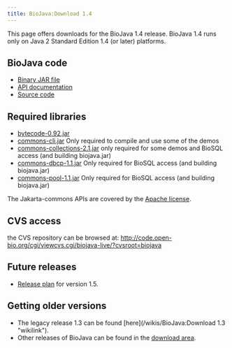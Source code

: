 ```yaml
---
title: BioJava:Download 1.4
---
```


This page offers downloads for the BioJava 1.4 release. BioJava 1.4 runs
only on Java 2 Standard Edition 1.4 (or later) platforms.

BioJava code
------------

-   [Binary JAR
    file](http://www.biojava.org/download/binaries/biojava-1.4.jar)
-   [API
    documentation](http://www.biojava.org/download/docs/biojava-docs-1.4.tar.gz)
-   [Source
    code](http://www.biojava.org/download/source/biojava-1.4.tar.gz)

Required libraries
------------------

-   [bytecode-0.92.jar](http://www.biojava.org/download/binaries/bytecode-0.92.jar)
-   [commons-cli.jar](http://www.biojava.org/download/binaries/commons-cli.jar)
    Only required to compile and use some of the demos
-   [commons-collections-2.1.jar](http://www.biojava.org/download/binaries/commons-collections-2.1.jar)
    only required for some demos and BioSQL access (and building
    biojava.jar)
-   [commons-dbcp-1.1.jar](http://www.biojava.org/download/binaries/commons-dbcp-1.1.jar)
    Only required for BioSQL access (and building biojava.jar)
-   [commons-pool-1.1.jar](http://www.biojava.org/download/binaries/commons-pool-1.1.jar)
    Only required for BioSQL access (and building biojava.jar)

The Jakarta-commons APIs are covered by the [Apache
license](http://www.biojava.org/download/binaries/LICENSE.COMMONS).

CVS access
----------

the CVS repository can be browsed at:
<http://code.open-bio.org/cgi/viewcvs.cgi/biojava-live/?cvsroot=biojava>

Future releases
---------------

-   [Release plan](/wikis/BioJava:1.5ReleasePlan "wikilink") for version 1.5.

Getting older versions
----------------------

-   The legacy release 1.3 can be found
    [here](/wikis/BioJava:Download 1.3 "wikilink").
-   Other releases of BioJava can be found in the [download
    area](http://www.biojava.org/download/).


